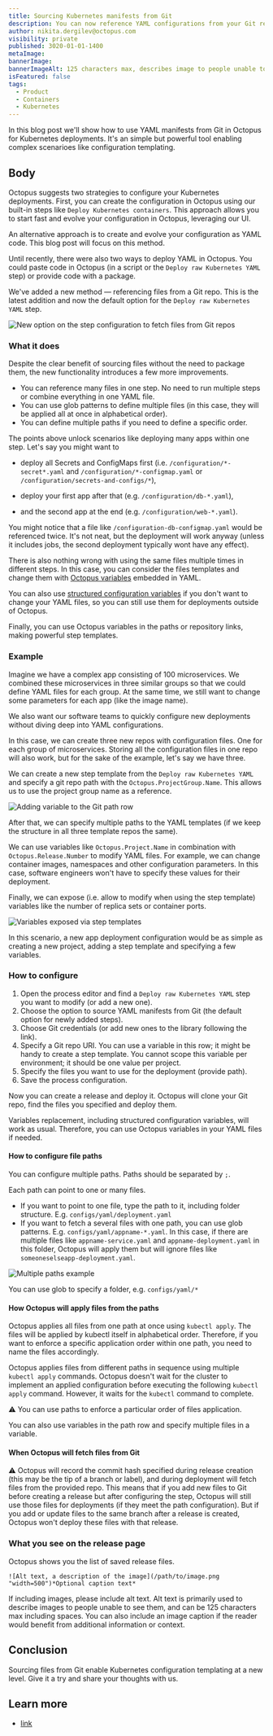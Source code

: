 ```yaml
---
title: Sourcing Kubernetes manifests from Git
description: You can now reference YAML configurations from your Git repository in the "Deploy raw Kubernetes YAML" step. Say goodbye to building packages and copying and pasting code.
author: nikita.dergilev@octopus.com
visibility: private
published: 3020-01-01-1400
metaImage: 
bannerImage: 
bannerImageAlt: 125 characters max, describes image to people unable to see it.
isFeatured: false
tags: 
  - Product
  - Containers
  - Kubernetes
---
```


In this blog post we'll show how to use YAML manifests from Git in Octopus for Kubernetes deployments. It's an simple but powerful tool enabling complex scenarioes like configuration templating.

## Body

Octopus suggests two strategies to configure your Kubernetes deployments. First, you can create the configuration in Octopus using our built-in steps like `Deploy Kubernetes containers`. This approach allows you to start fast and evolve your configuration in Octopus, leveraging our UI.

An alternative approach is to create and evolve your configuration as YAML code. This blog post will focus on this method.

Until recently, there were also two ways to deploy YAML in Octopus. You could paste code in Octopus (in a script or the `Deploy raw Kubernetes YAML` step) or provide code with a package.

We've added a new method — referencing files from a Git repo. This is the latest addition and now the default option for the `Deploy raw Kubernetes YAML` step.

![New option on the step configuration to fetch files from Git repos](/blog/2023-05/manifests-from-git/git-manifest-enable.png "width=500")

### What it does

Despite the clear benefit of sourcing files without the need to package them, the new functionality introduces a few more improvements.

* You can reference many files in one step. No need to run multiple steps or combine everything in one YAML file.
* You can use glob patterns to define multiple files (in this case, they will be applied all at once in alphabetical order).
* You can define multiple paths if you need to define a specific order.

The points above unlock scenarios like deploying many apps within one step. Let's say you might want to

* deploy all Secrets and ConfigMaps first (i.e. `/configuration/*-secret*.yaml` and `/configuration/*-configmap.yaml` or `/configuration/secrets-and-configs/*`),

* deploy your first app after that (e.g. `/configuration/db-*.yaml`),

* and the second app at the end (e.g. `/configuration/web-*.yaml`).

You might notice that a file like `/configuration-db-configmap.yaml` would be referenced twice. It's not neat, but the deployment will work anyway (unless it includes jobs, the second deployment typically wont have any effect).

There is also nothing wrong with using the same files multiple times in different steps. In this case, you can consider the files templates and change them with [Octopus variables](https://octopus.com/docs/projects/variables) embedded in YAML.

You can also use [structured configuration variables](https://octopus.com/blog/structured-variables-raw-kubernetes-yaml) if you don't want to change your YAML files, so you can still use them for deployments outside of Octopus.

Finally, you can use Octopus variables in the paths or repository links, making powerful step templates.

### Example

Imagine we have a complex app consisting of 100 microservices. We combined these microservices in three similar groups so that we could define YAML files for each group. At the same time, we still want to change some parameters for each app (like the image name).

We also want our software teams to quickly configure new deployments without diving deep into YAML configurations.

In this case, we can create three new repos with configuration files. One for each group of microservices. Storing all the configuration files in one repo will also work, but for the sake of the example, let's say we have three.

We can create a new step template from the `Deploy raw Kubernetes YAML` and specify a git repo path with the `Octopus.ProjectGroup.Name`. This allows us to use the project group name as a reference.

![Adding variable to the Git path row](/blog/2023-05/manifests-from-git/git-manifest-paths.png "width=500")

After that, we can specify multiple paths to the YAML templates (if we keep the structure in all three template repos the same).

We can use variables like `Octopus.Project.Name` in combination with `Octopus.Release.Number` to modify YAML files. For example, we can change container images, namespaces and other configuration parameters. In this case, software engineers won't have to specify these values for their deployment.

Finally, we can expose (i.e. allow to modify when using the step template) variables like the number of replica sets or container ports.

![Variables exposed via step templates](/blog/2023-05/manifests-from-git/git-manifest-step-template.png "width=500")

In this scenario, a new app deployment configuration would be as simple as creating a new project, adding a step template and specifying a few variables.

### How to configure

1. Open the process editor and find a `Deploy raw Kubernetes YAML` step you want to modify (or add a new one).
2. Choose the option to source YAML manifests from Git (the default option for newly added steps).
3. Choose Git credentials (or add new ones to the library following the link).
4. Specify a Git repo URI. You can use a variable in this row; it might be handy to create a step template. You cannot scope this variable per environment; it should be one value per project.
5. Specify the files you want to use for the deployment (provide path).
6. Save the process configuration.

Now you can create a release and deploy it. Octopus will clone your Git repo, find the files you specified and deploy them.

Variables replacement, including structured configuration variables, will work as usual. Therefore, you can use Octopus variables in your YAML files if needed.

#### How to configure file paths

You can configure multiple paths. Paths should be separated by `;`.

Each path can point to one or many files.

* If you want to point to one file, type the path to it, including folder structure. E.g. `configs/yaml/deployment.yaml`
* If you want to fetch a several files with one path, you can use glob patterns. E.g. `configs/yaml/appname-*.yaml`. In this case, if there are multiple files like `appname-service.yaml` and `appname-deployment.yaml` in this folder, Octopus will apply them but will ignore files like `someoneselseapp-deployment.yaml`.

![Multiple paths example](/blog/2023-05/manifests-from-git/git-manifest-paths.png "width=500")

You can use glob to specify a folder, e.g. `configs/yaml/*`

#### How Octopus will apply files from the paths

Octopus applies all files from one path at once using `kubectl apply`. The files will be applied by kubectl itself in alphabetical order. Therefore, if you want to enforce a specific application order within one path, you need to name the files accordingly.

Octopus applies files from different paths in sequence using multiple `kubectl apply` commands. Octopus doesn't wait for the cluster to implement an applied configuration before executing the following `kubectl apply` command. However, it waits for the `kubectl` command to complete.

⚠️ You can use paths to enforce a particular order of files application.

You can also use variables in the path row and specify multiple files in a variable.

#### When Octopus will fetch files from Git

⚠️ Octopus will record the commit hash specified during release creation (this may be the tip of a branch or label), and during deployment will fetch files from the provided repo. This means that if you add new files to Git before creating a release but after configuring the step, Octopus will still use those files for deployments (if they meet the path configuration). But if you add or update files to the same branch after a release is created, Octopus won't deploy these files with that release.

### What you see on the release page

Octopus shows you the list of saved release files.


```
![Alt text, a description of the image](/path/to/image.png "width=500")*Optional caption text*
```
If including images, please include alt text. Alt text is primarily used to describe images to people unable to see them, and can be 125 characters max including spaces. You can also include an image caption if the reader would benefit from additional information or context.

## Conclusion

Sourcing files from Git enable Kubernetes configuration templating at a new level. Give it a try and share your thoughts with us.

## Learn more

- [link](https://www.example.com/resource)
